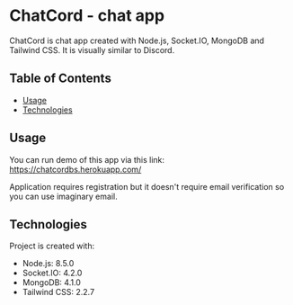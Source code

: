 # ChatCord - chat app
ChatCord is chat app created with Node.js, Socket.IO, MongoDB and Tailwind CSS. It is visually similar to Discord. 

## Table of Contents
* [Usage](#usage)
* [Technologies](#technologies)

## Usage
You can run demo of this app via this link: https://chatcordbs.herokuapp.com/

Application requires registration but it doesn't require email verification so you can use imaginary email.

## Technologies
Project is created with:
* Node.js: 8.5.0
* Socket.IO: 4.2.0
* MongoDB: 4.1.0
* Tailwind CSS: 2.2.7
